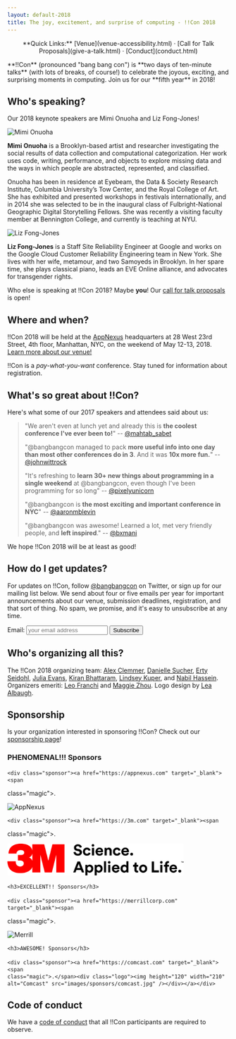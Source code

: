 ```yaml
---
layout: default-2018
title: The joy, excitement, and surprise of computing - !!Con 2018
---
```


<p style="text-align: center;">
  **Quick Links:**
  [Venue](venue-accessibility.html)
  &middot;
  [Call for Talk Proposals](give-a-talk.html)
  &middot;
  [Conduct](conduct.html)
</p>

<p id="blurb">**!!Con** (pronounced "bang bang con") is **two days of
ten-minute talks** (with lots of breaks, of course!) to celebrate the
joyous, exciting, and surprising moments in computing.  Join us for our **fifth year** in 2018!</p>

<a name="speaking" id="speaking"></a>

## Who's speaking?

Our 2018 keynote speakers are Mimi Onuoha and Liz Fong-Jones!

<a name="mimi-onuoha" id="mimi-onuoha"></a>
<img src="images/speakers/mimi-onuoha.png" alt="Mimi Onuoha" class="speaker-img" />

**Mimi Onuoha** is a Brooklyn-based artist and researcher investigating the social results of data collection and computational categorization. Her work uses code, writing, performance, and objects to explore missing data and the ways in which people are abstracted, represented, and classified.

Onuoha has been in residence at Eyebeam, the Data & Society Research Institute, Columbia University’s Tow Center, and the Royal College of Art. She has exhibited and presented workshops in festivals internationally, and in 2014 she was selected to be in the inaugural class of Fulbright-National Geographic Digital Storytelling Fellows. She was recently a visiting faculty member at Bennington College, and currently is teaching at NYU.

<a name="liz-fong-jones" id="liz-fong-jones"></a>
<img src="images/speakers/liz-fong-jones.png" alt="Liz Fong-Jones" class="speaker-img" />

**Liz Fong-Jones** is a Staff Site Reliability Engineer at Google and works on the Google Cloud Customer Reliability Engineering team in New York. She lives with her wife, metamour, and two Samoyeds in Brooklyn. In her spare time, she plays classical piano, leads an EVE Online alliance, and advocates for transgender rights.

Who else is speaking at !!Con 2018?  Maybe **you**!  Our [call for talk proposals](give-a-talk.html) is open!

<a name="where" id="where"></a>

## Where and when?

!!Con 2018 will be held at the [AppNexus](http://appnexus.com) headquarters
at 28 West 23rd Street, 4th floor, Manhattan, NYC, on the weekend of
May 12-13, 2018.  [Learn more about our venue!](venue-accessibility.html)

!!Con is a *pay-what-you-want* conference.  Stay tuned for information about registration.

<a name="testimonials" id="testimonials"></a>

## What's so great about !!Con?

Here's what some of our 2017 speakers and attendees said about us:

> "We aren't even at lunch yet and already this is **the coolest conference I've ever been to!**"
> -- [@mahtab_sabet](https://twitter.com/mahtab_sabet/status/860876124141780992)
>
> "@bangbangcon managed to pack **more useful info into one day than most other conferences do in 3**. And it was **10x more fun.**"
> -- [@johnwittrock](https://twitter.com/johnwittrock/status/861206986448404481)
>
> "It's refreshing to **learn 30+ new things about programming in a single weekend** at @bangbangcon, even though I've been programming for so long"
> -- [@pixelyunicorn](https://twitter.com/pixelyunicorn/status/861690031370645504)
>
> "@bangbangcon is **the most exciting and important conference in NYC**"
> -- [@aaronmblevin](https://twitter.com/aaronmblevin/status/843949325906534402)
> 
> "@bangbangcon was awesome!  Learned a lot, met very friendly people, and **left inspired**."
> -- [@bxmani](https://twitter.com/bxmani/status/861400448107937792)

We hope !!Con 2018 will be at least as good!

## How do I get updates?

For updates on !!Con, follow
[@bangbangcon](https://twitter.com/bangbangcon) on Twitter, or sign up
for our mailing list below.  We send about four or five emails per year for important announcements about our venue, submission deadlines, registration, and that sort of thing.  No spam, we promise, and it's easy to unsubscribe at any time.

<!-- Begin MailChimp Signup Form -->
<div id="mc_embed_signup">
<form action="http://bangbangcon.us3.list-manage.com/subscribe/post?u=37b924b9d7d71dc7aa1a52b4c&amp;id=9f9ec7c469" method="post" id="mc-embedded-subscribe-form" name="mc-embedded-subscribe-form" class="validate" target="_blank" style="background-color: inherit;" novalidate>
<div class="mc-field-group">
<label for="mce-EMAIL">Email:</label>
<input type="email" value="" name="EMAIL" class="required email" id="mce-EMAIL" placeholder='your email address'>
<input type="submit" value="Subscribe" name="subscribe" id="mc-embedded-subscribe" class="button">
</div>
<div id="mce-responses" class="clear">
<div class="response" id="mce-error-response" style="display:none"></div>
<div class="response" id="mce-success-response" style="display:none"></div>
</div>
<!-- real people should not fill this in and expect good things - do not remove this or risk form bot signups-->
<div style="position: absolute; left: -50020px;">
<input type="text" name="b_37b924b9d7d71dc7aa1a52b4c_9f9ec7c469" value="">
</div>
</form>
</div>

<a name="organizers"></a>

## Who's organizing all this?

The !!Con 2018 organizing team:
[Alex Clemmer](https://twitter.com/hausdorff_space),
[Danielle Sucher](https://twitter.com/DanielleSucher),
[Erty Seidohl](https://twitter.com/ertyseidohl),
[Julia Evans](https://twitter.com/b0rk),
[Kiran Bhattaram](https://twitter.com/kiranb),
[Lindsey Kuper](https://twitter.com/lindsey), and
[Nabil Hassein](https://twitter.com/NabilHassein).  Organizers
emeriti: [Leo Franchi](https://twitter.com/lfranchi) and
[Maggie Zhou](https://twitter.com/zmagg).  Logo design by
[Lea Albaugh](http://twitter.com/doridoidea).

<a name="sponsors"></a>

## Sponsorship

Is your organization interested in sponsoring !!Con?  Check out our [sponsorship page](sponsors.html)!

<div class="sponsor-list" markdown="0">
    <h3>PHENOMENAL!!! Sponsors</h3>

    <div class="sponsor"><a href="https://appnexus.com" target="_blank"><span
class="magic">.</span><div class="logo"><img height="100" width="400"
    alt="AppNexus" src="images/sponsors/appnexus.jpg" /></div></a></div>

    <div class="sponsor"><a href="https://3m.com" target="_blank"><span
class="magic">.</span><div class="logo"><img height="72" width="400"
    alt="3M" src="images/sponsors/3m.png" /></div></a></div>

    <h3>EXCELLENT!! Sponsors</h3>

    <div class="sponsor"><a href="https://merrillcorp.com" target="_blank"><span
class="magic">.</span><div class="logo"><img height="100" width="316"
    alt="Merrill" src="images/sponsors/merrill.jpg" /></div></a></div>

    <h3>AWESOME! Sponsors</h3>

    <div class="sponsor"><a href="https://comcast.com" target="_blank"><span
    class="magic">.</span><div class="logo"><img height="120" width="210"
    alt="Comcast" src="images/sponsors/comcast.jpg" /></div></a></div>


</div>


## Code of conduct

We have a [code of conduct](conduct.html) that all !!Con participants are required to observe.

